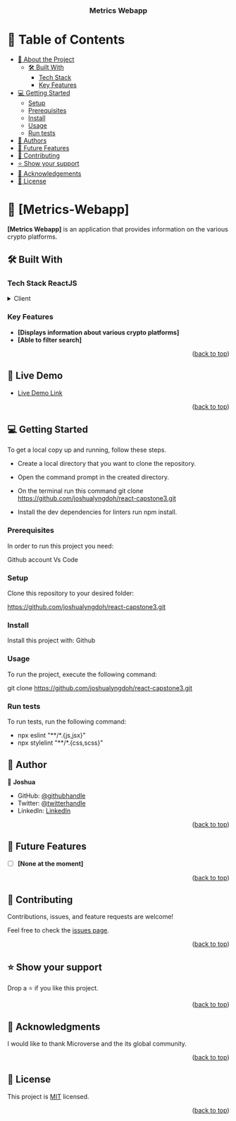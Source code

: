 <a name="readme-top"></a>

<div align="center">
  <!-- You are encouraged to replace this logo with your own! Otherwise you can also remove it. -->

  <h3><b>Metrics Webapp</b></h3>

</div>

<!-- TABLE OF CONTENTS -->

# 📗 Table of Contents

- [📖 About the Project](#about-project)
  - [🛠 Built With](#built-with)
    - [Tech Stack](#tech-stack)
    - [Key Features](#key-features)
- [💻 Getting Started](#getting-started)
  - [Setup](#setup)
  - [Prerequisites](#prerequisites)
  - [Install](#install)
  - [Usage](#usage)
  - [Run tests](#run-tests)
- [👥 Authors](#authors)
- [🔭 Future Features](#future-features)
- [🤝 Contributing](#contributing)
- [⭐️ Show your support](#support)
- [🙏 Acknowledgements](#acknowledgements)
- [📝 License](#license)

<!-- PROJECT DESCRIPTION -->

# 📖 [Metrics-Webapp] <a name="about-project"></a>

**[Metrics Webapp]** is an application that provides information on the various crypto platforms.

## 🛠 Built With <a name="built-with"></a>

### Tech Stack <a name="tech-stack">ReactJS</a>

<details>
  <summary>Client</summary>
  React
</details>

<!-- Features -->

### Key Features <a name="key-features"></a>

- **[Displays information about various crypto platforms]**
- **[Able to filter search]**

<p align="right">(<a href="#readme-top">back to top</a>)</p>

<!-- LIVE DEMO -->

## 🚀 Live Demo <a name="To-Do-List"></a>

- [Live Demo Link](https://webapp-metrics.onrender.com)

<p align="right">(<a href="#readme-top">back to top</a>)</p>

<!-- GETTING STARTED -->

## 💻 Getting Started <a name="getting-started"></a>

To get a local copy up and running, follow these steps.

- Create a local directory that you want to clone the repository.

- Open the command prompt in the created directory.

- On the terminal run this command git clone https://github.com/joshualyngdoh/react-capstone3.git

- Install the dev dependencies for linters run npm install.

### Prerequisites

In order to run this project you need:

Github account
Vs Code

### Setup

Clone this repository to your desired folder:

https://github.com/joshualyngdoh/react-capstone3.git


### Install

Install this project with: Github

### Usage

To run the project, execute the following command:

git clone https://github.com/joshualyngdoh/react-capstone3.git

### Run tests

To run tests, run the following command:

- npx eslint "**/*.{js,jsx}"
- npx stylelint "**/*.{css,scss}"

<!-- AUTHORS -->

## 👥 Author <a name="authors"></a>

👤 **Joshua**

- GitHub: [@githubhandle](https://github.com/joshualyngdoh)
- Twitter: [@twitterhandle](https://twitter.com/Joshualyngdoh08?t=7EOMBNKMhdAgQwM4EGl3iQ&s=31)
- LinkedIn: [LinkedIn](https://www.linkedin.com/in/joshua-lyngdoh/)

<p align="right">(<a href="#readme-top">back to top</a>)</p>

<!-- FUTURE FEATURES -->

## 🔭 Future Features <a name="future-features"></a>

- [ ] **[None at the moment]**

<p align="right">(<a href="#readme-top">back to top</a>)</p>

<!-- CONTRIBUTING -->

## 🤝 Contributing <a name="contributing"></a>

Contributions, issues, and feature requests are welcome!

Feel free to check the [issues page](../../issues/).

<p align="right">(<a href="#readme-top">back to top</a>)</p>

<!-- SUPPORT -->

## ⭐️ Show your support <a name="support"></a>

Drop a ⭐️ if you like this project.

<p align="right">(<a href="#readme-top">back to top</a>)</p>

<!-- ACKNOWLEDGEMENTS -->

## 🙏 Acknowledgments <a name="acknowledgements"></a>

I would like to thank Microverse and the its global community.

<p align="right">(<a href="#readme-top">back to top</a>)</p>

<!-- LICENSE -->

## 📝 License <a name="license"></a>

This project is [MIT](./LICENSE) licensed.

<p align="right">(<a href="#readme-top">back to top</a>)</p>
